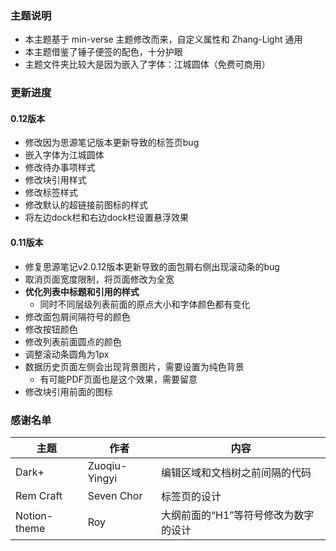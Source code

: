 ### 主题说明

- 本主题基于 min-verse 主题修改而来，自定义属性和 Zhang-Light 通用
- 本主题借鉴了锤子便签的配色，十分护眼
- 主题文件夹比较大是因为嵌入了字体：江城圆体（免费可商用）

### 更新进度

#### 0.12版本
- 修改因为思源笔记版本更新导致的标签页bug
- 嵌入字体为江城圆体
- 修改待办事项样式
- 修改块引用样式
- 修改标签样式
- 修改默认的超链接前图标的样式
- 将左边dock栏和右边dock栏设置悬浮效果

#### 0.11版本

- 修复思源笔记v2.0.12版本更新导致的面包屑右侧出现滚动条的bug
- 取消页面宽度限制，将页面修改为全宽
- **优化列表中标题和引用的样式**
  - 同时不同层级列表前面的原点大小和字体颜色都有变化
- 修改面包屑间隔符号的颜色
- 修改按钮颜色
- 修改列表前面圆点的颜色
- 调整滚动条圆角为1px
- 数据历史页面左侧会出现背景图片，需要设置为纯色背景
  - 有可能PDF页面也是这个效果，需要留意
- 修改块引用前面的图标


### 感谢名单

| 主题         | 作者          | 内容                                 |
| ------------ | ------------- | ------------------------------------ |
| Dark+        | Zuoqiu-Yingyi | 编辑区域和文档树之前间隔的代码       |
| Rem Craft    | Seven Chor    | 标签页的设计                         |
| Notion-theme | Roy           | 大纲前面的“H1”等符号修改为数字的设计 |
